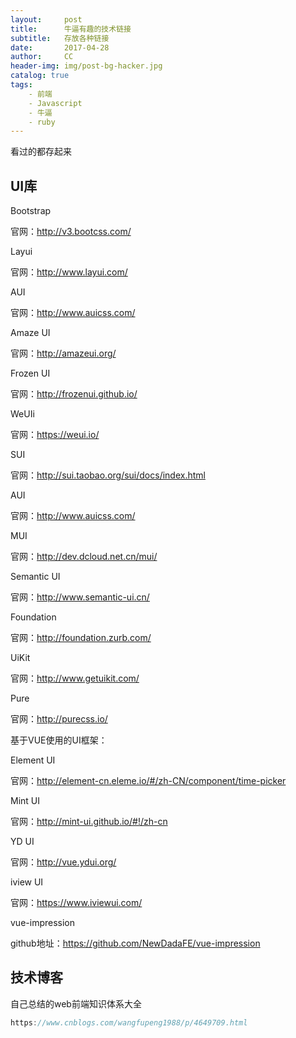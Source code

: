 ```yaml
---
layout:     post
title:      牛逼有趣的技术链接
subtitle:   存放各种链接
date:       2017-04-28
author:     CC
header-img: img/post-bg-hacker.jpg
catalog: true
tags:
    - 前端
    - Javascript
    - 牛逼
    - ruby
---
```


看过的都存起来

## UI库

Bootstrap

官网：http://v3.bootcss.com/

Layui

官网：http://www.layui.com/

AUI

官网：http://www.auicss.com/

Amaze UI

官网：http://amazeui.org/

Frozen UI

官网：http://frozenui.github.io/

WeUIi

官网：https://weui.io/

SUI

官网：http://sui.taobao.org/sui/docs/index.html

AUI

官网：http://www.auicss.com/

MUI

官网：http://dev.dcloud.net.cn/mui/

Semantic UI

官网：http://www.semantic-ui.cn/

Foundation

官网：http://foundation.zurb.com/

UiKit

官网：http://www.getuikit.com/

Pure

官网：http://purecss.io/

基于VUE使用的UI框架：

Element UI

官网：http://element-cn.eleme.io/#/zh-CN/component/time-picker

Mint UI

官网：http://mint-ui.github.io/#!/zh-cn

YD UI

官网：http://vue.ydui.org/

iview UI

官网：https://www.iviewui.com/

vue-impression

github地址：https://github.com/NewDadaFE/vue-impression	

	
## 技术博客
自己总结的web前端知识体系大全
```swift
https://www.cnblogs.com/wangfupeng1988/p/4649709.html
```
